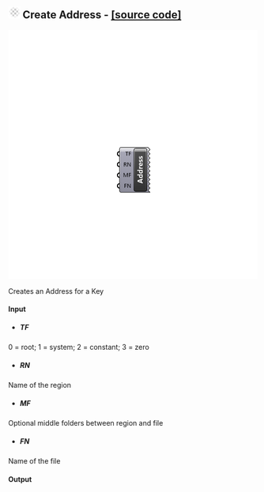 ## ![](../../images/icons/Create_Address.png) Create Address - [[source code]](https://github.com/Eddy3D-Dev/Eddy3D/tree/dev/Create%20Address.cs)

![](../../images/components/Create_Address.png)

Creates an Address for a Key

#### Input
* ##### TF 
0 = root; 1 = system; 2 = constant; 3 = zero
* ##### RN 
Name of the region
* ##### MF 
Optional middle folders between region and file
* ##### FN 
Name of the file

#### Output